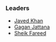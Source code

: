 ### Leaders

* [Javed Khan](mailto:javed.khan@owasp.org)
* [Gagan Jattana](TBA)
* [Sheik Fareed](TBA)
